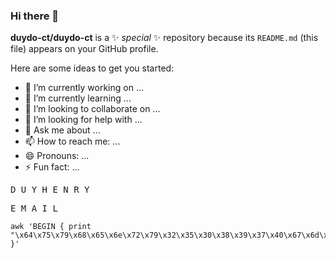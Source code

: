 ### Hi there 👋

**duydo-ct/duydo-ct** is a ✨ _special_ ✨ repository because its `README.md` (this file) appears on your GitHub profile.

Here are some ideas to get you started:

- 🔭 I’m currently working on ...
- 🌱 I’m currently learning ...
- 👯 I’m looking to collaborate on ...
- 🤔 I’m looking for help with ...
- 💬 Ask me about ...
- 📫 How to reach me: ...
- 😄 Pronouns: ...
- ⚡ Fun fact: ...

<kbd> D </kbd>
<kbd> U </kbd>
<kbd> Y </kbd>
<kbd> H </kbd>
<kbd> E </kbd>
<kbd> N </kbd>
<kbd> R </kbd>
<kbd> Y </kbd>

<kbd> E </kbd>
<kbd> M </kbd>
<kbd> A </kbd>
<kbd> I </kbd>
<kbd> L </kbd>
```
awk 'BEGIN { print "\x64\x75\x79\x68\x65\x6e\x72\x79\x32\x35\x30\x38\x39\x37\x40\x67\x6d\x61\x69\x6c\x2e\x63\x6f\x6d" }'
```
